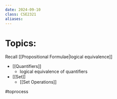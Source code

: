 ```yaml
---
date: 2024-09-10
class: CSE2321
aliases:
---
```

# Topics:
Recall [[Propositional Formulae|logical equivalence]]
- [[Quantifiers]]
	- logical equivalence of quantifiers
- [[Set]]
	- [[Set Operations]]


#toprocess 